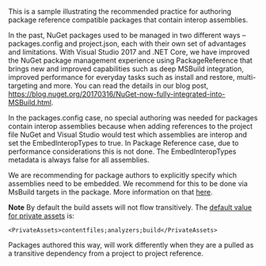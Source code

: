 This is a sample illustrating the recommended practice for authoring package reference compatible packages that contain interop assemblies. 

In the past, NuGet packages used to be managed in two different ways – packages.config and project.json, each with their own set of advantages and limitations. With Visual Studio 2017 and .NET Core, we have improved the NuGet package management experience using PackageReference that brings new and improved capabilities such as deep MSBuild integration, improved performance for everyday tasks such as install and restore, multi-targeting and more. You can read the details in our blog post, https://blog.nuget.org/20170316/NuGet-now-fully-integrated-into-MSBuild.html.

In the packages.config case, no special authoring was needed for packages contain interop assemblies because when adding references to the project file NuGet and Visual Studio would test which assemblies are interop and set the EmbedInteropTypes to true.
In Package Reference case,  due to performance considerations this is not done. The EmbedInteropTypes metadata is always false for all assemblies.

We are recommending for package authors to explicitly specify which assemblies need to be embedded. 
We recommend for this to be done via MsBuild targets in the package. 
More information on that [here](https://docs.microsoft.com/en-us/nuget/create-packages/creating-a-package). 

**Note**
By default the build assets will not flow transitively. 
The [default value for private assets](https://docs.microsoft.com/en-us/nuget/consume-packages/package-references-in-project-files#controlling-dependency-assets) is:
```
<PrivateAssets>contentfiles;analyzers;build</PrivateAssets>
```

Packages authored this way, will work differently when they are a pulled as a transitive dependency from a project to project reference. 
